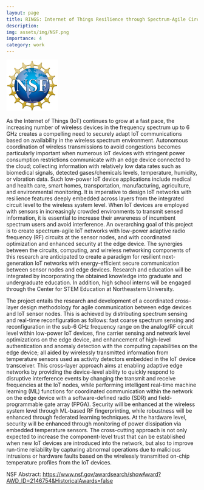 ```yaml
---
layout: page
title: RINGS: Internet of Things Resilience through Spectrum-Agile Circuits, Learning-Based Communications and Thermal Hardware Security
description:
img: assets/img/NSF.png
importance: 4
category: work
---
```


<style>
.nsf {
  width: 135px;
  height: 135px;
}
</style>
<img src="/assets/img/NSF.png" class="nsf" alt="NSF Logo">

As the Internet of Things (IoT) continues to grow at a fast pace, the increasing number of wireless devices 
in the frequency spectrum up to 6 GHz creates a compelling need to securely adapt IoT communications based 
on availability in the wireless spectrum environment. Autonomous coordination of wireless transmissions to
avoid congestions becomes particularly important when numerous IoT devices with stringent power consumption
restrictions communicate with an edge device connected to the cloud; collecting information with relatively
low data rates such as biomedical signals, detected gases/chemicals levels, temperature, humidity, or vibration 
data. Such low-power IoT device applications include medical and health care, smart homes, transportation, manufacturing,
agriculture, and environmental monitoring. It is imperative to design IoT networks with resilience features deeply
embedded across layers from the integrated circuit level to the wireless system level. When IoT devices are
employed with sensors in increasingly crowded environments to transmit sensed information, it is essential
to increase their awareness of incumbent spectrum users and avoid interference. An overarching goal of this
project is to create spectrum-agile IoT networks with low-power adaptive radio frequency (RF) circuits at the
sensor nodes, and with coordinated optimization and enhanced security at the edge device. The synergies between
the circuits, computing, and wireless networking components of this research are anticipated to create a paradigm
for resilient next-generation IoT networks with energy-efficient secure communication between sensor nodes and edge
devices. Research and education will be integrated by incorporating the obtained knowledge into graduate and undergraduate
education. In addition, high school interns will be engaged through the Center for STEM Education at Northeastern University. <br>

The project entails the research and development of a coordinated cross-layer design methodology for agile communication 
between edge devices and IoT sensor nodes. This is achieved by distributing spectrum sensing and real-time reconfiguration 
as follows: fast coarse spectrum sensing and reconfiguration in the sub-6 GHz frequency range on the analog/RF circuit level 
within low-power IoT devices, fine carrier sensing and network level optimizations on the edge device, and enhancement of 
high-level authentication and anomaly detection with the computing capabilities on the edge device; all aided by wirelessly 
transmitted information from temperature sensors used as activity detectors embedded in the IoT device transceiver.
This cross-layer approach aims at enabling adaptive edge networks by providing the device-level ability to quickly respond
to disruptive interference events by changing the transmit and receive frequencies at the IoT nodes, while performing intelligent
real-time machine learning (ML) functions for coordinated communication within the network on the edge device with a
software-defined radio (SDR) and field-programmable gate array (FPGA). Security will be enhanced at the wireless system 
level through ML-based RF fingerprinting, while robustness will be enhanced through federated learning techniques.
At the hardware level, security will be enhanced through monitoring of power dissipation via embedded temperature sensors.
The cross-cutting approach is not only expected to increase the component-level trust that can be established when new IoT 
devices are introduced into the network, but also to improve run-time reliability by capturing abnormal operations due 
to malicious intrusions or hardware faults based on the wirelessly transmitted on-chip temperature profiles from the IoT devices.

NSF Abstract: <a href="https://www.nsf.gov/awardsearch/showAward?AWD_ID=2146754&HistoricalAwards=false">https://www.nsf.gov/awardsearch/showAward?AWD_ID=2146754&HistoricalAwards=false</a>
